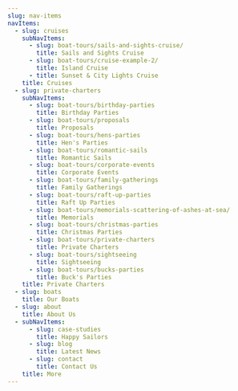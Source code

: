 ```yaml
---
slug: nav-items
navItems:
  - slug: cruises
    subNavItems:
      - slug: boat-tours/sails-and-sights-cruise/
        title: Sails and Sights Cruise
      - slug: boat-tours/cruise-example-2/
        title: Island Cruise
      - title: Sunset & City Lights Cruise
    title: Cruises
  - slug: private-charters
    subNavItems:
      - slug: boat-tours/birthday-parties
        title: Birthday Parties
      - slug: boat-tours/proposals
        title: Proposals
      - slug: boat-tours/hens-parties
        title: Hen's Parties
      - slug: boat-tours/romantic-sails
        title: Romantic Sails
      - slug: boat-tours/corporate-events
        title: Corporate Events
      - slug: boat-tours/family-gatherings
        title: Family Gatherings
      - slug: boat-tours/raft-up-parties
        title: Raft Up Parties
      - slug: boat-tours/memorials-scattering-of-ashes-at-sea/
        title: Memorials
      - slug: boat-tours/christmas-parties
        title: Christmas Parties
      - slug: boat-tours/private-charters
        title: Private Charters
      - slug: boat-tours/sightseeing
        title: Sightseeing
      - slug: boat-tours/bucks-parties
        title: Buck's Parties
    title: Private Charters
  - slug: boats
    title: Our Boats
  - slug: about
    title: About Us
  - subNavItems:
      - slug: case-studies
        title: Happy Sailors
      - slug: blog
        title: Latest News
      - slug: contact
        title: Contact Us
    title: More
---
```


